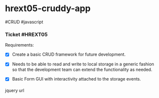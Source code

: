 # hrext05-cruddy-app
#CRUD #javascript

### Ticket #HREXT05

Requirements: 
- [x] Create a basic CRUD framework for future development. 
- [x] Needs to be able to read and write to local storage in a generic fashion so that the development team can extend the functionality as needed.
- [x] Basic Form GUI with interactivity attached to the storage events.



####
jquery url <script src="https://ajax.googleapis.com/ajax/libs/jquery/3.3.1/jquery.min.js"></script>
